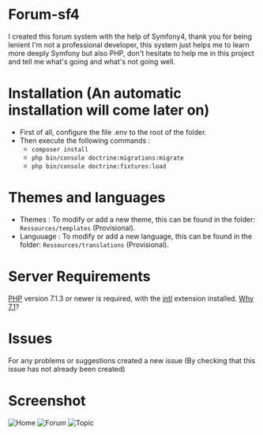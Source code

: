 # Forum-sf4
I created this forum system with the help of Symfony4, thank you for being lenient I'm not a professional developer, this system just helps me to learn more deeply Symfony but also PHP, don't hesitate to help me in this project and tell me what's going and what's not going well.

# Installation (An automatic installation will come later on)
- First of all, configure the file .env to the root of the folder.
- Then execute the following commands :
  - `composer install`
  - `php bin/console doctrine:migrations:migrate`
  - `php bin/console doctrine:fixtures:load`

# Themes and languages
- Themes : To modify or add a new theme, this can be found in the folder: `Ressources/templates` (Provisional).
- Languuage : To modify or add a new language, this can be found in the folder: `Ressources/translations` (Provisional).

# Server Requirements
[PHP](http://php.net) version 7.1.3 or newer is required, with the [intl](http://php.net/manual/fr/book.intl.php) extension installed. [Why 7.1](https://gophp71.org/)?

# Issues
For any problems or suggestions created a new issue (By checking that this issue has not already been created)

# Screenshot
![Home](https://deathart.fr/cv/forumsf4/forum_home.png "Home")
![Forum](https://deathart.fr/cv/forumsf4/forum_forum.png "Forum")
![Topic](https://deathart.fr/cv/forumsf4/forum_topic.png "Topic")
